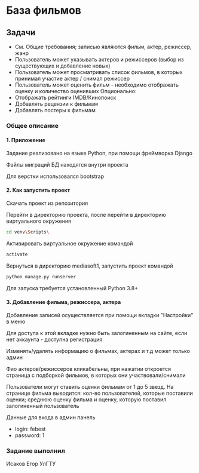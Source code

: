 # База фильмов

## Задачи
* См. Общие требования; записью являются фильм, актер, режиссер, жанр
* Пользователь может указывать актеров и режиссеров (выбор из существующих и добавление новых)
* Пользователь может просматривать список фильмов, в которых принимал участие актер / снимал режиссер
* Пользователь может оценить фильм - необходимо отображать оценку и количество оценивших
Опционально:
* Отображать рейтинги IMDB/Кинопоиск
* Добавлять рецензии к фильмам
* Добавлять постеры к фильмам

### Общее описание

#### 1. Приложение
Задание реализовано на языке Python, при помощи фреймворка Django

Файлы миграций БД находятся внутри проекта

Для верстки использовался bootstrap

#### 2. Как запустить проект
Скачать проект из репозитория

Перейти в директорию проекта, после перейти в директорию виртуального окружения

```bash
cd venv\Scripts\
```

Активировать виртуальное окружение командой

```bash
activate
```

Вернуться в директорию mediasoft1, запустить проект командой

```bash
python manage.py runserver
```

Для запуска требуется установленный Python 3.8+

#### 3. Добавление фильма, режиссера, актера

Добавление записей осуществляется при помощи вкладки "Настройки" в меню

Для доступа к этой вкладке нужно быть залогиненным на сайте, если нет аккаунта - доступна регистрация

Изменять/удалять информацию о фильмах, актерах и т.д может только админ

Фио актеров/режиссеров кликабельны, при нажатии откроется страница с подборкой фильмов, в которых они участвовали/снимали

Пользователи могут ставить оценки фильмам от 1 до 5 звезд. На странице фильма выводится: кол-во пользователей, которые поставили оценки; среднюю оценку фильма и оценку, которую поставил залогиненный пользователь

Данные для входа в админ панель

* login: febest
* password: 1

### Задание выполнил
Исаков Егор УлГТУ

